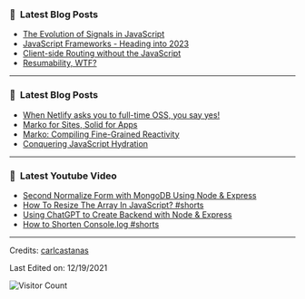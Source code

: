 ### 📕 &nbsp;**Latest Blog Posts**
<!-- BLOG-POST-LIST:START -->
- [The Evolution of Signals in JavaScript](https://dev.to/this-is-learning/the-evolution-of-signals-in-javascript-8ob)
- [JavaScript Frameworks - Heading into 2023](https://dev.to/this-is-learning/javascript-frameworks-heading-into-2023-nln)
- [Client-side Routing without the JavaScript](https://dev.to/this-is-learning/client-side-routing-without-the-javascript-3k1i)
- [Resumability, WTF?](https://dev.to/this-is-learning/resumability-wtf-2gcm)
<!-- BLOG-POST-LIST:END -->

-----

### 📕 &nbsp;**Latest Blog Posts**
<!-- BLOG-POST-LIST:START -->
- [When Netlify asks you to full-time OSS, you say yes!](https://dev.to/ryansolid/when-netlify-asks-you-to-full-time-oss-you-say-yes-5ccf)
- [Marko for Sites, Solid for Apps](https://dev.to/this-is-learning/marko-for-sites-solid-for-apps-2c7d)
- [Marko: Compiling Fine-Grained Reactivity](https://dev.to/ryansolid/marko-compiling-fine-grained-reactivity-4lk4)
- [Conquering JavaScript Hydration](https://dev.to/this-is-learning/conquering-javascript-hydration-a9f)
<!-- BLOG-POST-LIST:END -->

-----

### 📕 &nbsp;**Latest Youtube Video**
<!-- YOUTUBE:START -->
- [Second Normalize Form with MongoDB Using Node &amp; Express](https://www.youtube.com/watch?v=zXEYQNP-eQk)
- [How To Resize The Array In JavaScript? #shorts](https://www.youtube.com/watch?v=cMmy1LadWdo)
- [Using ChatGPT to Create Backend with Node &amp; Express](https://www.youtube.com/watch?v=2wuAlqFidFw)
- [How to Shorten Console.log #shorts](https://www.youtube.com/watch?v=ttAgXDAIdp8)
<!-- YOUTUBE:END -->

-----
Credits: [carlcastanas](https://github.com/carlcastanas)

Last Edited on: 12/19/2021

![Visitor Count](https://profile-counter.glitch.me/{carlcastanas}/count.svg)
